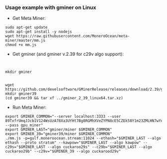 ### Usage example with gminer on Linux

* Get Meta Miner:

```shell
sudo apt-get update
sudo apt-get install -y nodejs
wget https://raw.githubusercontent.com/MoneroOcean/meta-miner/master/mm.js
chmod +x mm.js
```

* Get gminer (and gminer v.2.39 for c29v algo support):

```shell


mkdir gminer


wget https://github.com/develsoftware/GMinerRelease/releases/download/2.39/gminer_2_39_linux64.tar.xz
mkdir gminer39
(cd gminer39 && tar xf ../gminer_2_39_linux64.tar.xz)
```


* Run Meta Miner:

```shell
export GMINER_COMMON="--server localhost:3333 --user 89TxfrUmqJJcb1V124WsUzA78Xa3UYHt7Bg8RGMhXVeZYPN8cE5CZEk58Y1m23ZMLHN7wYeJ9da5n5MXharEjrm41hSnWHL --pass gpu_miner"
export GMINER_LAST="gminer/miner $GMINER_COMMON"
export GMINER_39="gminer39/miner $GMINER_COMMON"
./mm.js -p=gulf.moneroocean.stream:11024 --ethash="$GMINER_LAST --algo ethash --proto stratum" --kawpow="$GMINER_LAST --algo kawpow" --c29s="$GMINER_LAST --algo cuckaroo29s" --c29b="$GMINER_LAST --algo cuckaroo29b" --c29v="$GMINER_39 --algo cuckarood29v"
```
